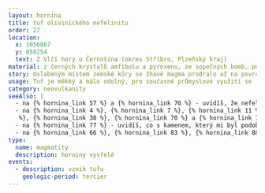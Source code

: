 ```yaml
---
layout: hornina
title: tuf olivinického nefelinitu
order: 27
location:
  x: 1056867
  y: 858254
  text: Z Vlčí hory u Černošína (okres Stříbro, Plzeňský kraj)
material: z černých krystalů amfibolu a pyroxenu, ze sopečných bomb, popela a strusky
story: Oslabeným místem zemské kůry se žhavé magma prodralo až na povrch. Z osamělé sopky střídavě vytékala láva a vyletovala oblaka popela a kamenů. Láva už byla částečně vykrystalizovaná - obsahovala velké černé krystaly amfibolu a pyroxenu, které plavaly v tavenině. Horké sopečné vyvrženiny se spékaly a vznikla lehká porézní a měkká vulkanická hornina - tuf. 
usage: Tuf je měkký a málo odolný, pro současné průmyslové využití se  příliš nehodí. Středověkým stavitelům ale vyhovoval, protože se dobře opracovává ručními nástroji. Nedaleko Vlčí hory z nej vystavěli hrad Volfštejn. Sběratelé minerálů ze zvětralého tufu získávají pěkné krystaly amfibolu a pyroxenu.
category: neovulkanity
seeAlso: |
  - na {% hornina_link 57 %} a {% hornina_link 70 %} - uvidíš, že nefelinity v terciéru vznikaly i na jiných místech a mohou vypadat různě 
  - na {% hornina_link 4 %}, {% hornina_link 7 %}, {% hornina_link 11 %}, {% hornina_link 14 %}, {% hornina_link 30 %}, {% hornina_link 37
   %}, {% hornina_link 38 %}, {% hornina_link 70 %} a {% hornina_link 78 %} - uvidíš, že výlevné vyvřeliny vznikaly v různých obdobích a v různých prostředích a že mohou mít mnoho podob            
  - na {% hornina_link 77 %} - uvidíš, co s kamenem, který mi byl podobný, udělala slabá metamorfóza
  - na {% hornina_link 66 %}, {% hornina_link 83 %}, {% hornina_link 88 %} a {% hornina_link 95 %} - uvidíš, jak vypadají kameny, které se mi kdysi podobaly a prošly silnou metamorfózou 
type:
  name: magmatity
  description: horniny vyvřelé
events:
  - description: vznik tufu
    geologic-period: tercier
---
```


